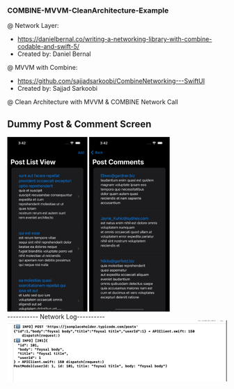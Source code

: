 ### COMBINE-MVVM-CleanArchitecture-Example
 @ Network Layer:  
 - https://danielbernal.co/writing-a-networking-library-with-combine-codable-and-swift-5/
 - Created by: Daniel Bernal

@ MVVM with Combine:
 - https://github.com/sajjadsarkoobi/CombineNetworking---SwiftUI
 - Created by: Sajjad Sarkoobi

@ Clean Architecture with MVVM & COMBINE Network Call

## Dummy Post & Comment Screen
<div display: flex; justify-content: space-evenly; align-items: center;  max-width: 30%;>
     <img height="400" src="ss/post-list.png" alt="Image 1">
     <img height="400" src="ss/post-comment.png" alt="Image 2">
</div>
----------- Network Log----------
<div>
<img  src="ss/log.png" alt="Image 2">
</div>
